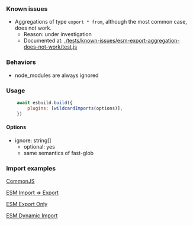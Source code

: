 
### Known issues

- Aggregations of type `export * from`, although the most common case, does not work.
  - Reason: under investigation
  - Documented at: <a href="./tests/known-issues/esm-export-aggregation-does-not-work/test.js">./tests/known-issues/esm-export-aggregation-does-not-work/test.js</a>


### Behaviors

- node_modules are always ignored

### Usage

```javascript
    await esbuild.build({
        plugins: [wildcardImports(options)],
    })
```

#### Options

- ignore: string[]
   - optional: yes 
   - same semantics of fast-glob

### Import examples

<a href="./tests/cjs-require/actual.js">CommonJS</a>

<a href="./tests/esm-import-export/actual.js">ESM Import => Export</a>

<a href="./tests/esm/actual.js">ESM Export Only</a>

<a href="./tests/esm-dynamic-import/actual.js">ESM Dynamic Import</a>
